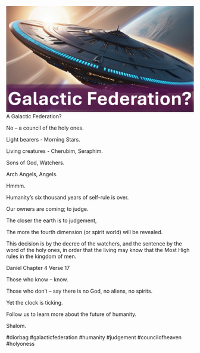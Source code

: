![Video cover image](../cover.jpg "cover photo")
A Galactic Federation?

No – a council of the holy ones.

Light bearers - Morning Stars.

Living creatures - Cherubim, Seraphim.

Sons of God, Watchers.

Arch Angels, Angels.

Hmmm.

Humanity’s six thousand years of self-rule is over.

Our owners are coming; to judge.

The closer the earth is to judgement,

The more the fourth dimension (or spirit world) will be revealed.

This decision is by the decree of the watchers, and the sentence by the word of the holy ones, in order that the living may know that the Most High rules in the kingdom of men.

Daniel Chapter 4 Verse 17

Those who know – know.

Those who don’t – say there is no God, no aliens, no spirits.

Yet the clock is ticking.

Follow us to learn more about the future of humanity.

Shalom.


#diorbag #galacticfederation #humanity #judgement #councilofheaven #holyoness